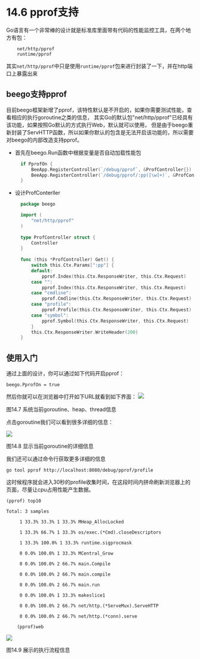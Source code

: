# 14.6 pprof支持
Go语言有一个非常棒的设计就是标准库里面带有代码的性能监控工具，在两个地方有包：
```
	net/http/pprof
	runtime/pprof
```

其实`net/http/pprof`中只是使用`runtime/pprof`包来进行封装了一下，并在http端口上暴露出来

## beego支持pprof
目前beego框架新增了pprof，该特性默认是不开启的，如果你需要测试性能，查看相应的执行goroutine之类的信息，
其实Go的默认包"net/http/pprof"已经具有该功能，如果按照Go默认的方式执行Web，默认就可以使用，
但是由于beego重新封装了ServHTTP函数，所以如果你默认的包含是无法开启该功能的，所以需要对beego的内部改造支持pprof。

- 首先在beego.Run函数中根据变量是否自动加载性能包
  ```go
	if PprofOn {
		BeeApp.RegisterController(`/debug/pprof`, &ProfController{})
		BeeApp.RegisterController(`/debug/pprof/:pp([\w]+)`, &ProfController{})
	}
	```
- 设计ProfConterller
  ```go
	package beego

	import (
		"net/http/pprof"
	)
	
	type ProfController struct {
		Controller
	}
		
	func (this *ProfController) Get() {
		switch this.Ctx.Params[":pp"] {
		default:
			pprof.Index(this.Ctx.ResponseWriter, this.Ctx.Request)
		case "":
			pprof.Index(this.Ctx.ResponseWriter, this.Ctx.Request)
		case "cmdline":
			pprof.Cmdline(this.Ctx.ResponseWriter, this.Ctx.Request)
		case "profile":
			pprof.Profile(this.Ctx.ResponseWriter, this.Ctx.Request)
		case "symbol":
			pprof.Symbol(this.Ctx.ResponseWriter, this.Ctx.Request)
		}
		this.Ctx.ResponseWriter.WriteHeader(200)
	}
	```

## 使用入门

通过上面的设计，你可以通过如下代码开启pprof：
```
beego.PprofOn = true
```
然后你就可以在浏览器中打开如下URL就看到如下界面：
![](images/14.6.pprof.png?raw=true)

图14.7 系统当前goroutine、heap、thread信息

点击goroutine我们可以看到很多详细的信息：

![](images/14.6.pprof2.png?raw=true)

图14.8 显示当前goroutine的详细信息

我们还可以通过命令行获取更多详细的信息
```
go tool pprof http://localhost:8080/debug/pprof/profile
```
这时候程序就会进入30秒的profile收集时间，在这段时间内拼命刷新浏览器上的页面，尽量让cpu占用性能产生数据。
```
(pprof) top10

Total: 3 samples

     1 33.3% 33.3% 1 33.3% MHeap_AllocLocked

     1 33.3% 66.7% 1 33.3% os/exec.(*Cmd).closeDescriptors

     1 33.3% 100.0% 1 33.3% runtime.sigprocmask

     0 0.0% 100.0% 1 33.3% MCentral_Grow

     0 0.0% 100.0% 2 66.7% main.Compile

     0 0.0% 100.0% 2 66.7% main.compile

     0 0.0% 100.0% 2 66.7% main.run

     0 0.0% 100.0% 1 33.3% makeslice1

     0 0.0% 100.0% 2 66.7% net/http.(*ServeMux).ServeHTTP

     0 0.0% 100.0% 2 66.7% net/http.(*conn).serve	

	(pprof)web
```	
![](images/14.6.pprof3.png?raw=true)

图14.9 展示的执行流程信息

